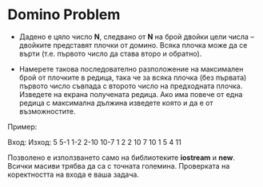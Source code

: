 # Domino Problem

* Дадено е цяло число **N**, следвано от **N** на брой двойки цели числа – двойките представят плочки от домино. Всяка плочка може да се върти (т.е. първото число да става второ и обратно).

* Намерете такова последователно разположение на максимален брой от плочките в редица, така че за всяка плочка (без първата) първото число съвпада с второто число на предходната плочка. Изведете на екрана получената редица. Ако има повече от една редица с максимална дължина изведете която и да е от възможностите.

Пример:

Вход:                        Изход:
5                            5-1 1-2 2-10 10-7
1 2  2 10 7 10  1 5  4 11



Позволено е използването само на библиотеките **iostream** и **new**. Всички масиви трябва да са с точната големина. Проверката на коректността на входа е ваша задача.